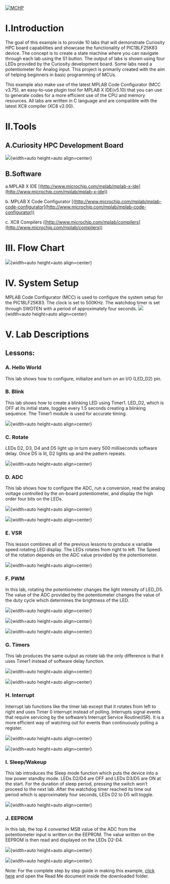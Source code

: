 [![MCHP](https://cldup.com/U0qhLwBijF.png)](https://www.microchip.com)
# I.Introduction
The goal of this example is to provide 10 labs that will demonstrate Curiosity HPC board capabilities and showcase the functionality of PIC18LF25K83 device. The concept is to create a state machine where you can navigate through each lab using the S1 button. The output of labs is shown using four LEDs provided by the Curiosity development board. Some labs need a potentiometer for Analog input. This project is primarily created with the aim of helping beginners in basic programming of MCUs.

This example also make use of the latest MPLAB Code Configurator (MCC v3.75), an easy-to-use plugin tool for MPLAB X IDE(v5.10) that you can use to generate codes for a more efficient use of the CPU and memory resources. All labs are written in C language and are compatible with the latest XC8 compiler (XC8 v2.00).

# II.Tools
## A.Curiosity HPC Development Board
![](https://i.imgur.com/e74InQZ.jpg){width=auto height=auto align=center}

## B.Software
a.MPLAB X IDE [(http://www.microchip.com/mplab/mplab-x-ide](http://www.microchip.com/mplab/mplab-x-ide)) 

b.	MPLAB X Code Configurator [(http://www.microchip.com/mplab/mplab-code-configurator](http://www.microchip.com/mplab/mplab-code-configurator)) 

c.	XC8 Compilers ([http://www.microchip.com/mplab/compilers](http://www.microchip.com/mplab/compilers)) 

# III. Flow Chart
![](https://i.imgur.com/snXbThS.png){width=auto height=auto align=center}
# IV.	System Setup
MPLAB Code Configurator (MCC) is used to configure the system setup for the PIC18LF25K83. The clock is set to 500KHz. The watchdog timer is set through SWDTEN with a period of approximately four seconds.
![](https://i.imgur.com/o8AXAWL.jpg){width=auto height=auto align=center}

# V.	Lab Descriptions
## Lessons:
### A.	Hello World
This lab shows how to configure, initialize and turn on an I/O (LED_D2) pin.

### B.	Blink
This lab shows how to create a blinking LED using Timer1. LED_D2, which is OFF at its initial state, toggles every 1.5 seconds creating a blinking sequence. The Timer1 module is used for accurate timing.

![](https://i.imgur.com/hK95BJI.jpg){width=auto height=auto align=center}

### C.	Rotate
LEDs D2, D3, D4 and D5 light up in turn every 500 milliseconds software delay. Once D5 is lit, D2 lights up and the pattern repeats.  

![](https://i.imgur.com/6TIkKQC.jpg){width=auto height=auto align=center}

### D.	ADC 
This lab shows how to configure the ADC, run a conversion, read the analog voltage controlled by the on-board potentiometer, and display the high order four bits on the LEDs. 

![](https://i.imgur.com/xOCuHXb.png){width=auto height=auto align=center}

![](https://i.imgur.com/pYqyOm5.jpg){width=auto height=auto align=center}

### E.	VSR
This lesson combines all of the previous lessons to produce a variable speed rotating LED display. The LEDs rotates from right to left. The Speed of the rotation depends on the ADC value provided by the potentiometer.

![](https://i.imgur.com/JaJYUTV.png){width=auto height=auto align=center}

### F.	PWM
In this lab, rotating the potentiometer changes the light intensity of LED_D5. The value of the ADC provided by the potentiometer changes the value of the duty cycle which determines the brightness of the LED.

![]( https://i.imgur.com/m3owUho.png){width=auto height=auto align=center}

![](https://i.imgur.com/Vwk1HCi.png){width=auto height=auto align=center}

![](https://i.imgur.com/dgNosJu.png){width=auto height=auto align=center}


### G.	Timers
This lab produces the same output as rotate lab the only difference is that it uses Timer1 instead of software delay function.

![](https://i.imgur.com/H3HGzxq.jpg){width=auto height=auto align=center}

![](https://i.imgur.com/wbBtM7R.jpg){width=auto height=auto align=center}

### H.	Interrupt
Interrupt lab functions like the timer lab except that it rotates from left to right and uses Timer 0 interrupt instead of polling. Interrupts signal events that require servicing by the software’s Interrupt Service Routine(ISR). It is a more efficient way of watching out for events than continuously polling a register.

![](https://i.imgur.com/uUNaVvt.jpg){width=auto height=auto align=center}

![](https://i.imgur.com/wikCn5B.jpg){width=auto height=auto align=center}

### I.	Sleep/Wakeup
This lab introduces the Sleep mode function which puts the device into a low power standby mode. LEDs D2/D4 are OFF and LEDs D3/D5 are ON at the start. For the duration of sleep period, pressing the switch won’t proceed to the next lab. After the watchdog timer reached its time out period which is approximately four seconds, LEDs D2 to D5 will toggle.

![](https://i.imgur.com/osl4EM9.jpg){width=auto height=auto align=center}


### J.	EEPROM
In this lab, the top 4 converted MSB value of the ADC from the potentiometer input is written on the EEPROM. The value written on the EEPROM is then read and displayed on the LEDs D2-D4. 
	
![](https://i.imgur.com/CP6hlMJ.png){width=auto height=auto align=center}
 
![](https://i.imgur.com/RLUajst.jpg){width=auto height=auto align=center}


Note: For the complete step by step guide in making this example, [click here](http://ww1.microchip.com/downloads/en/DeviceDoc/Curiosity%20HPC%20Demo%20Code.zip) and open the Read Me document inside the downloaded folder.
